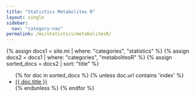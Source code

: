 ```yaml
---
title: "Statistics Metabolites R"
layout: single
sidebar:
  nav: "category-nav"
permalink: /mi/statistics/metabolitesR/
---
```


{% assign docs1 = site.mi | where: "categories", "statistics" %}
{% assign docs2 = docs1 | where: "categories", "metabolitesR" %}
{% assign sorted_docs = docs2 | sort: "title" %}

<ul>
  {% for doc in sorted_docs %}
    {% unless doc.url contains 'index' %}
      <li><a href="{{ doc.url }}">{{ doc.title }}</a></li>
    {% endunless %}
  {% endfor %}
</ul>
